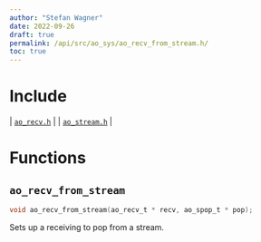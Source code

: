 ```yaml
---
author: "Stefan Wagner"
date: 2022-09-26
draft: true
permalink: /api/src/ao_sys/ao_recv_from_stream.h/
toc: true
---
```


# Include

| [`ao_recv.h`](ao_recv.h.md) |
| [`ao_stream.h`](ao_stream.h.md) |

# Functions

## `ao_recv_from_stream`

```c
void ao_recv_from_stream(ao_recv_t * recv, ao_spop_t * pop);
```

Sets up a receiving to pop from a stream.
